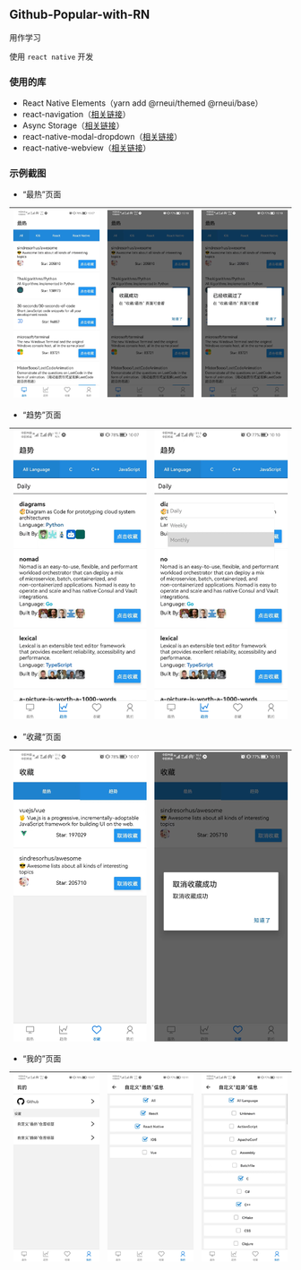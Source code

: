 ## Github-Popular-with-RN

用作学习

使用 `react native` 开发

### 使用的库

- React Native Elements（yarn add @rneui/themed @rneui/base）
- react-navigation（[相关链接](https://reactnative.dev/docs/navigation#react-navigation)）
- Async Storage（[相关链接](https://react-native-async-storage.github.io/async-storage/)）
- react-native-modal-dropdown（[相关链接](https://github.com/sohobloo/react-native-modal-dropdown)）
- react-native-webview（[相关链接](https://github.com/react-native-webview/react-native-webview)）

### 示例截图

- “最热”页面

| ![“最热”页面](./docs/imgs/hot-home1.jpg) | ![点击收藏后](./docs/imgs/hot-home2.jpg) | ![重复点击收藏后](./docs/imgs/hot-home3.jpg) |
| ---------------------------------------- | ---------------------------------------- | -------------------------------------------- |

- “趋势”页面

| ![“趋势”页面](./docs/imgs/trend1.jpg) | ![切换时间](./docs/imgs/trend2.jpg) |
| ------------------------------------- | ----------------------------------- |

- ”收藏“页面

| ![“收藏”页面](./docs/imgs/collect1.jpg) | ![“趋势”页面](./docs/imgs/collect2.jpg) |
| --------------------------------------- | --------------------------------------- |

- “我的”页面

| ![“我的”页面](./docs/imgs/profile1.jpg) | ![“自定义'最热'信息”子页面](./docs/imgs/profile2.jpg) | ![“自定义'趋势'信息”子页面](./docs/imgs/profile3.jpg) |
| --------------------------------------- | ----------------------------------------------------- | ----------------------------------------------------- |

